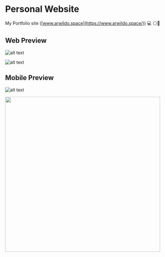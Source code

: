 # Personal Website
My Portfolio site ([www.arwildo.space](https://www.arwildo.space/)) :computer: :white_circle::large_blue_circle:
  
## Web Preview
![alt text](https://raw.githubusercontent.com/arwildo/arwildo.github.io/master/preview/MyWebsite%20(16x12).jpeg "Website Preview")
    
![alt text](https://raw.githubusercontent.com/arwildo/arwildo.github.io/master/preview/MyWebsite2(16x12).jpeg "Website Preview")
  
## Mobile Preview
![alt text](https://raw.githubusercontent.com/arwildo/arwildo.github.io/master/preview/myWebMobileView.jpg "Website Preview")

<img src="https://raw.githubusercontent.com/arwildo/arwildo.github.io/master/preview/myWebMobileView.jpg" width="500">
